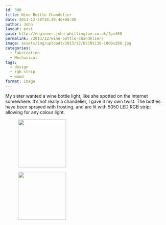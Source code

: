 ```yaml
---
id: 300
title: Wine Bottle Chandelier
date: 2013-12-28T16:49:46+00:00
author: John
layout: post
guid: http://engineer.john-whittington.co.uk/?p=300
permalink: /2013/12/wine-bottle-chandelier/
image: assets/img/uploads/2013/12/DSCN1138-1000x288.jpg
categories:
  - Fabrication
  - Mechanical
tags:
  - design
  - rgb strip
  - wood
format: image
---
```

My sister wanted a wine bottle light, like she spotted on the internet somewhere. It&#8217;s not really a chandelier, I gave it my own twist. The bottles have been sprayed with frosting, and are lit with 5050 LED RGB strip; allowing for any colour light.

<div id='gallery-3' class='gallery galleryid-300 gallery-columns-3 gallery-size-thumbnail'>
  <figure class='gallery-item'> 
  
  <div class='gallery-icon landscape'>
    <a href='http://localhost/2013/12/wine-bottle-chandelier/dscn1138/'><img width="150" height="150" src="/assets/img/uploads/2013/12/DSCN1138-150x150.jpg" class="attachment-thumbnail size-thumbnail" alt="" loading="lazy" /></a>
  </div></figure><figure class='gallery-item'> 
  
  <div class='gallery-icon landscape'>
    <a href='http://localhost/2013/12/wine-bottle-chandelier/dscn1141/'><img width="150" height="150" src="/assets/img/uploads/2013/12/DSCN1141-150x150.jpg" class="attachment-thumbnail size-thumbnail" alt="" loading="lazy" /></a>
  </div></figure>
</div>